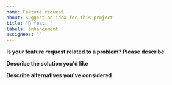 ```yaml
---
name: Feature request
about: Suggest an idea for this project
title: "🚀 feat: "
labels: enhancement
assignees: ""
---
```


**Is your feature request related to a problem? Please describe.**

<!-- A clear and concise description of what the problem is. -->
<!-- Ex. I'm always frustrated when [...] -->

**Describe the solution you'd like**

<!-- Clear and concise description of the solution you'd like to implement -->

**Describe alternatives you've considered**

<!-- Clear and concise description of any alternative solutions or features you've considered. -->
